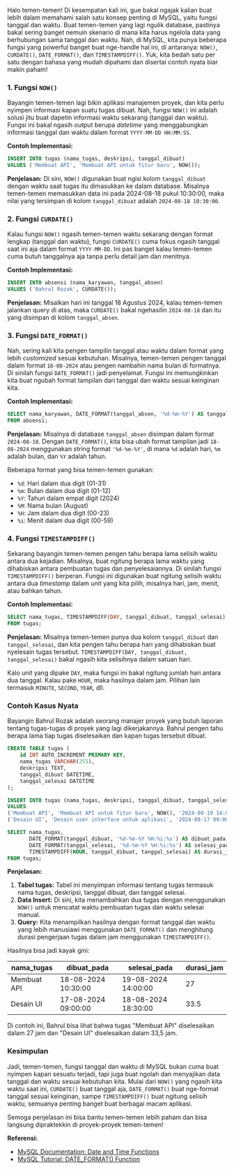 Halo temen-temen! Di kesempatan kali ini, gue bakal ngajak kalian buat lebih dalam memahami salah satu konsep penting di MySQL, yaitu fungsi tanggal dan waktu. Buat temen-temen yang lagi ngulik database, pastinya bakal sering banget nemuin skenario di mana kita harus ngelola data yang berhubungan sama tanggal dan waktu. Nah, di MySQL, kita punya beberapa fungsi yang powerful banget buat nge-handle hal ini, di antaranya: `NOW()`, `CURDATE()`, `DATE_FORMAT()`, dan `TIMESTAMPDIFF()`. Yuk, kita bedah satu per satu dengan bahasa yang mudah dipahami dan disertai contoh nyata biar makin paham!

### 1. Fungsi `NOW()`

Bayangin temen-temen lagi bikin aplikasi manajemen proyek, dan kita perlu nyimpen informasi kapan suatu tugas dibuat. Nah, fungsi `NOW()` ini adalah solusi jitu buat dapetin informasi waktu sekarang (tanggal dan waktu). Fungsi ini bakal ngasih output berupa *datetime* yang menggabungkan informasi tanggal dan waktu dalam format `YYYY-MM-DD HH:MM:SS`.

**Contoh Implementasi:**
```sql
INSERT INTO tugas (nama_tugas, deskripsi, tanggal_dibuat)
VALUES ('Membuat API', 'Membuat API untuk fitur baru', NOW());
```
**Penjelasan:**
Di sini, `NOW()` digunakan buat ngisi kolom `tanggal_dibuat` dengan waktu saat tugas itu dimasukkan ke dalam database. Misalnya temen-temen memasukkan data ini pada 2024-08-18 pukul 10:30:00, maka nilai yang tersimpan di kolom `tanggal_dibuat` adalah `2024-08-18 10:30:00`.

### 2. Fungsi `CURDATE()`

Kalau fungsi `NOW()` ngasih temen-temen waktu sekarang dengan format lengkap (tanggal dan waktu), fungsi `CURDATE()` cuma fokus ngasih tanggal saat ini aja dalam format `YYYY-MM-DD`. Ini pas banget kalau temen-temen cuma butuh tanggalnya aja tanpa perlu detail jam dan menitnya.

**Contoh Implementasi:**
```sql
INSERT INTO absensi (nama_karyawan, tanggal_absen)
VALUES ('Bahrul Rozak', CURDATE());
```
**Penjelasan:**
Misalkan hari ini tanggal 18 Agustus 2024, kalau temen-temen jalankan query di atas, maka `CURDATE()` bakal ngehasilin `2024-08-18` dan itu yang disimpan di kolom `tanggal_absen`.

### 3. Fungsi `DATE_FORMAT()`

Nah, sering kali kita pengen tampilin tanggal atau waktu dalam format yang lebih *customized* sesuai kebutuhan. Misalnya, temen-temen pengen tanggal dalam format `18-08-2024` atau pengen nambahin nama bulan di formatnya. Di sinilah fungsi `DATE_FORMAT()` jadi penyelamat. Fungsi ini memungkinkan kita buat ngubah format tampilan dari tanggal dan waktu sesuai keinginan kita.

**Contoh Implementasi:**
```sql
SELECT nama_karyawan, DATE_FORMAT(tanggal_absen, '%d-%m-%Y') AS tanggal_absen_terformat
FROM absensi;
```
**Penjelasan:**
Misalnya di database `tanggal_absen` disimpan dalam format `2024-08-18`. Dengan `DATE_FORMAT()`, kita bisa ubah format tampilan jadi `18-08-2024` menggunakan string format `'%d-%m-%Y'`, di mana `%d` adalah hari, `%m` adalah bulan, dan `%Y` adalah tahun.

Beberapa format yang bisa temen-temen gunakan:
- `%d`: Hari dalam dua digit (01-31)
- `%m`: Bulan dalam dua digit (01-12)
- `%Y`: Tahun dalam empat digit (2024)
- `%M`: Nama bulan (August)
- `%H`: Jam dalam dua digit (00-23)
- `%i`: Menit dalam dua digit (00-59)

### 4. Fungsi `TIMESTAMPDIFF()`

Sekarang bayangin temen-temen pengen tahu berapa lama selisih waktu antara dua kejadian. Misalnya, buat ngitung berapa lama waktu yang dihabiskan antara pembuatan tugas dan penyelesaiannya. Di sinilah fungsi `TIMESTAMPDIFF()` berperan. Fungsi ini digunakan buat ngitung selisih waktu antara dua *timestamp* dalam unit yang kita pilih, misalnya hari, jam, menit, atau bahkan tahun.

**Contoh Implementasi:**
```sql
SELECT nama_tugas, TIMESTAMPDIFF(DAY, tanggal_dibuat, tanggal_selesai) AS durasi_hari
FROM tugas;
```
**Penjelasan:**
Misalnya temen-temen punya dua kolom `tanggal_dibuat` dan `tanggal_selesai`, dan kita pengen tahu berapa hari yang dihabiskan buat nyelesain tugas tersebut. `TIMESTAMPDIFF(DAY, tanggal_dibuat, tanggal_selesai)` bakal ngasih kita selisihnya dalam satuan hari.

Kalo unit yang dipake `DAY`, maka fungsi ini bakal ngitung jumlah hari antara dua tanggal. Kalau pake `HOUR`, maka hasilnya dalam jam. Pilihan lain termasuk `MINUTE`, `SECOND`, `YEAR`, dll.

### Contoh Kasus Nyata

Bayangin Bahrul Rozak adalah seorang manajer proyek yang butuh laporan tentang tugas-tugas di proyek yang lagi dikerjakannya. Bahrul pengen tahu berapa lama tiap tugas diselesaikan dan kapan tugas tersebut dibuat.

```sql
CREATE TABLE tugas (
    id INT AUTO_INCREMENT PRIMARY KEY,
    nama_tugas VARCHAR(255),
    deskripsi TEXT,
    tanggal_dibuat DATETIME,
    tanggal_selesai DATETIME
);

INSERT INTO tugas (nama_tugas, deskripsi, tanggal_dibuat, tanggal_selesai)
VALUES
('Membuat API', 'Membuat API untuk fitur baru', NOW(), '2024-08-19 14:00:00'),
('Desain UI', 'Desain user interface untuk aplikasi', '2024-08-17 09:00:00', '2024-08-18 18:30:00');

SELECT nama_tugas, 
       DATE_FORMAT(tanggal_dibuat, '%d-%m-%Y %H:%i:%s') AS dibuat_pada, 
       DATE_FORMAT(tanggal_selesai, '%d-%m-%Y %H:%i:%s') AS selesai_pada,
       TIMESTAMPDIFF(HOUR, tanggal_dibuat, tanggal_selesai) AS durasi_jam
FROM tugas;
```

**Penjelasan:**
1. **Tabel tugas:** Tabel ini menyimpan informasi tentang tugas termasuk nama tugas, deskripsi, tanggal dibuat, dan tanggal selesai.
2. **Data Insert:** Di sini, kita menambahkan dua tugas dengan menggunakan `NOW()` untuk mencatat waktu pembuatan tugas dan waktu selesai manual.
3. **Query:** Kita menampilkan hasilnya dengan format tanggal dan waktu yang lebih manusiawi menggunakan `DATE_FORMAT()` dan menghitung durasi pengerjaan tugas dalam jam menggunakan `TIMESTAMPDIFF()`.

Hasilnya bisa jadi kayak gini:

| nama_tugas | dibuat_pada          | selesai_pada        | durasi_jam |
|------------|----------------------|---------------------|------------|
| Membuat API | 18-08-2024 10:30:00  | 19-08-2024 14:00:00 | 27         |
| Desain UI  | 17-08-2024 09:00:00   | 18-08-2024 18:30:00 | 33.5       |

Di contoh ini, Bahrul bisa lihat bahwa tugas "Membuat API" diselesaikan dalam 27 jam dan "Desain UI" diselesaikan dalam 33,5 jam.

### Kesimpulan

Jadi, temen-temen, fungsi tanggal dan waktu di MySQL bukan cuma buat nyimpen kapan sesuatu terjadi, tapi juga buat ngolah dan menyajikan data tanggal dan waktu sesuai kebutuhan kita. Mulai dari `NOW()` yang ngasih kita waktu saat ini, `CURDATE()` buat tanggal aja, `DATE_FORMAT()` buat nge-format tanggal sesuai keinginan, sampe `TIMESTAMPDIFF()` buat ngitung selisih waktu, semuanya penting banget buat berbagai macam aplikasi.

Semoga penjelasan ini bisa bantu temen-temen lebih paham dan bisa langsung dipraktekkin di proyek-proyek temen-temen!

**Referensi:**
- [MySQL Documentation: Date and Time Functions](https://dev.mysql.com/doc/refman/8.0/en/date-and-time-functions.html)
- [MySQL Tutorial: DATE_FORMAT() Function](https://www.mysqltutorial.org/mysql-date_format/)
